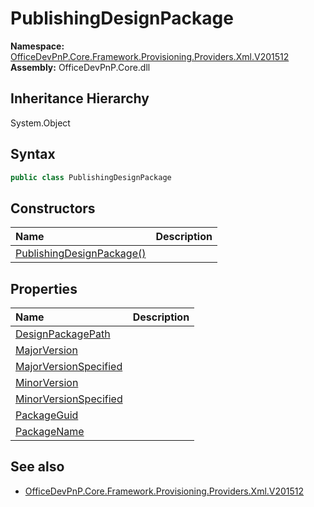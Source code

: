 # PublishingDesignPackage
  

**Namespace:** [OfficeDevPnP.Core.Framework.Provisioning.Providers.Xml.V201512](OfficeDevPnP.Core.Framework.Provisioning.Providers.Xml.V201512.md)  
**Assembly:** OfficeDevPnP.Core.dll  
## Inheritance Hierarchy
System.Object  
## Syntax
```C#
public class PublishingDesignPackage
```
## Constructors
|**Name**|**Description**|
|:-----|:-----|
| [PublishingDesignPackage()](OfficeDevPnP.Core.Framework.Provisioning.Providers.Xml.V201512.PublishingDesignPackage.Constructor1details.md) | 
## Properties
|**Name**|**Description**|
|:-----|:-----|
| [DesignPackagePath](OfficeDevPnP.Core.Framework.Provisioning.Providers.Xml.V201512.PublishingDesignPackage.DesignPackagePath.md) | 
| [MajorVersion](OfficeDevPnP.Core.Framework.Provisioning.Providers.Xml.V201512.PublishingDesignPackage.MajorVersion.md) | 
| [MajorVersionSpecified](OfficeDevPnP.Core.Framework.Provisioning.Providers.Xml.V201512.PublishingDesignPackage.MajorVersionSpecified.md) | 
| [MinorVersion](OfficeDevPnP.Core.Framework.Provisioning.Providers.Xml.V201512.PublishingDesignPackage.MinorVersion.md) | 
| [MinorVersionSpecified](OfficeDevPnP.Core.Framework.Provisioning.Providers.Xml.V201512.PublishingDesignPackage.MinorVersionSpecified.md) | 
| [PackageGuid](OfficeDevPnP.Core.Framework.Provisioning.Providers.Xml.V201512.PublishingDesignPackage.PackageGuid.md) | 
| [PackageName](OfficeDevPnP.Core.Framework.Provisioning.Providers.Xml.V201512.PublishingDesignPackage.PackageName.md) | 
## See also
- [OfficeDevPnP.Core.Framework.Provisioning.Providers.Xml.V201512](OfficeDevPnP.Core.Framework.Provisioning.Providers.Xml.V201512.md)

